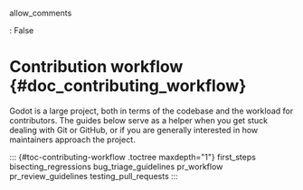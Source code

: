 allow_comments

:   False

# Contribution workflow {#doc_contributing_workflow}

Godot is a large project, both in terms of the codebase and the workload
for contributors. The guides below serve as a helper when you get stuck
dealing with Git or GitHub, or if you are generally interested in how
maintainers approach the project.

::: {#toc-contributing-workflow .toctree maxdepth="1"}
first_steps bisecting_regressions bug_triage_guidelines pr_workflow
pr_review_guidelines testing_pull_requests
:::

